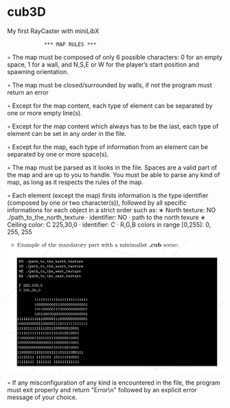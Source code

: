 # cub3D
My first RayCaster with miniLibX


				*** MAP RULES ***

◦ The map must be composed of only 6 possible characters: 0 for an empty space,
1 for a wall, and N,S,E or W for the player’s start position and spawning
orientation.

◦ The map must be closed/surrounded by walls, if not the program must return
an error

◦ Except for the map content, each type of element can be separated by one or
more empty line(s).

◦ Except for the map content which always has to be the last, each type of
element can be set in any order in the file.

◦ Except for the map, each type of information from an element can be separated
by one or more space(s).

◦ The map must be parsed as it looks in the file. Spaces are a valid part of the
map and are up to you to handle. You must be able to parse any kind of map,
as long as it respects the rules of the map.

◦ Each element (except the map) firsts information is the type identifier (composed by one or two character(s)), followed by all specific informations for each
object in a strict order such as:
    ∗ North texture:
        NO ./path_to_the_north_texture
            · identifier: NO
            · path to the north texure
    ∗ Ceiling color:
        C 225,30,0
            · identifier: C
            · R,G,B colors in range [0,255]: 0, 255, 255
        
![alt text](map.png)         

◦ If any misconfiguration of any kind is encountered in the file, the program
must exit properly and return "Error\n" followed by an explicit error message
of your choice.
